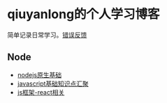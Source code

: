 # qiuyanlong的个人学习博客
简单记录日常学习。[错误反馈](https://github.com/qiuyanlong/blog/issues/1)

## Node
- [nodejs原生基础](./node/README.md)
- [javascript基础知识点汇聚](./javascript/README.md)  
- [js框架-react相关](./react/README.md)  
